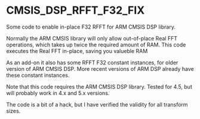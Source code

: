 # CMSIS_DSP_RFFT_F32_FIX
Some code to enable in-place F32 RFFT for ARM CMSIS DSP library.

Normally the ARM CMSIS library will only allow out-of-place Real FFT operations, which takes up twice the required amount of RAM. This code executes the Real FFT in-place, saving you valueble RAM

As an add-on it also has some RFFT F32 constant instances, for older version of ARM CMSIS DSP. More recent versions of ARM DSP already have these constant instances.

Note that this code requires the ARM CMSIS DSP library. Tested for 4.5, but will probably work in 4.x and 5.x versions.

The code is a bit of a hack, but I have verified the validity for all transform sizes.
